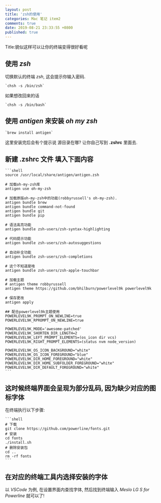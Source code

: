 ```yaml
---
layout: post
title: 'zsh的使用'
categories: Mac 笔记 item2
comments: true
date: 2019-08-21 23:33:55 +0800
published: true
---
```


Title:貌似这样可以让你的终端变得很好看呢

## 使用 *zsh*

切换默认的终端 *zsh*, 这会提示你输入密码.

    `chsh -s /bin/zsh`

如果想改回来的话

    `chsh -s /bin/bash`

## 使用 *antigen* 来安装 *oh my zsh*

    `brew install antigen`

这里安装完后会有个提示说 源目录在哪? 让你自己写到 **.zshrc** 里面去.

## 新建 **.zshrc** 文件 填入下面内容

    ```shell
    source /usr/local/share/antigen/antigen.zsh

    # 加载oh-my-zsh库
    antigen use oh-my-zsh

    # 加载原版oh-my-zsh中的功能(robbyrussell's oh-my-zsh).
    antigen bundle brew
    antigen bundle command-not-found
    antigen bundle git
    antigen bundle pip

    # 语法高亮功能
    antigen bundle zsh-users/zsh-syntax-highlighting

    # 代码提示功能
    antigen bundle zsh-users/zsh-autosuggestions

    # 自动补全功能
    antigen bundle zsh-users/zsh-completions

    # 这个不知道是啥
    antigen bundle zsh-users/zsh-apple-touchbar

    # 加载主题
    # antigen theme robbyrussell
    antigen theme https://github.com/bhilburn/powerlevel9k powerlevel9k

    # 保存更改
    antigen apply

    ## 配合powerlevel9k主题使用
    POWERLEVEL9K_PROMPT_ON_NEWLINE=true
    POWERLEVEL9K_RPROMPT_ON_NEWLINE=true

    POWERLEVEL9K_MODE='awesome-patched'
    POWERLEVEL9K_SHORTEN_DIR_LENGTH=2
    POWERLEVEL9K_LEFT_PROMPT_ELEMENTS=(os_icon dir vcs)
    POWERLEVEL9K_RIGHT_PROMPT_ELEMENTS=(status nvm node_version)

    POWERLEVEL9K_OS_ICON_BACKGROUND="white"
    POWERLEVEL9K_OS_ICON_FOREGROUND="blue"
    POWERLEVEL9K_DIR_HOME_FOREGROUND="white"
    POWERLEVEL9K_DIR_HOME_SUBFOLDER_FOREGROUND="white"
    POWERLEVEL9K_DIR_DEFAULT_FOREGROUND="white"
    ```

## 这时候终端界面会呈现为部分乱码, 因为缺少对应的图标字体

在终端执行以下步骤:

    ```shell
    # 下载
    git clone https://github.com/powerline/fonts.git
    # 安装
    cd fonts
    ./install.sh
    # 删除安装包
    cd ..
    rm -rf fonts
    ```

## 在对应的终端工具内选择安装的字体

以 *VSCode* 为例, 在设置界面内查找字体, 然后找到终端输入 *Meslo LG S for Powerline* 就可以了!
